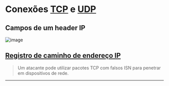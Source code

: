 # Conexões [TCP](https://en.wikipedia.org/wiki/Transmission_Control_Protocol) e [UDP](https://en.wikipedia.org/wiki/User_Datagram_Protocol)

## Campos de um header IP

![image](https://github.com/AndreCoutinhom/networking_intro/assets/91290799/81dd12d1-9600-4b4a-82da-7458df9688ea)

## [Registro de caminho de endereço IP]()

> Um atacante pode utilizar pacotes TCP com falsos ISN para penetrar em dispositivos de rede.

---

